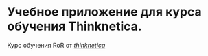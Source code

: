 # Учебное приложение для курса обучения Thinknetica.

Курс обучения RoR от [*thinknetica*](http://thinknetica.com/)